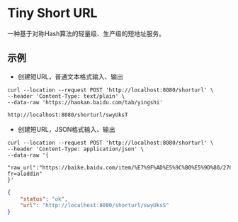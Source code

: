# Tiny Short URL

一种基于对称Hash算法的轻量级、生产级的短地址服务。

## 示例

* 创建短URL，普通文本格式输入、输出

```shell script
curl --location --request POST 'http://localhost:8080/shorturl' \
--header 'Content-Type: text/plain' \
--data-raw 'https://haokan.baidu.com/tab/yingshi'
```

```txt
http://localhost:8080/shorturl/swyUksT
```

* 创建短URL，JSON格式输入、输出

```shell script
curl --location --request POST 'http://localhost:8080/shorturl' \
--header 'Content-Type: application/json' \
--data-raw '{
    "raw_url":"https://baike.baidu.com/item/%E7%9F%AD%E5%9C%B0%E5%9D%80/2760921?fr=aladdin"
}'
```

```json
{
    "status": "ok",
    "url": "http://localhost:8080/shorturl/swyUksS"
}
```

